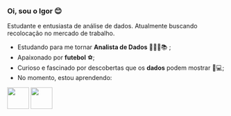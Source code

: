 ### Oi, sou o Igor 😊
Estudante e entusiasta de análise de dados. Atualmente buscando recolocação no mercado de trabalho.
- Estudando para me tornar **Analista de Dados** 👨🏽‍💻📚 ;
- Apaixonado por **futebol** ⚽;
- Curioso e fascinado por descobertas que os **dados** podem mostrar 🔎💻;
- No momento, estou aprendendo:

<div display="inline">
 <img width="50" height="50" src="https://cdn.jsdelivr.net/gh/devicons/devicon/icons/python/python-original.svg" />
 <img width="50" height="50" src="https://cdn.jsdelivr.net/gh/devicons/devicon/icons/mysql/mysql-plain-wordmark.svg" />
</div>                 
